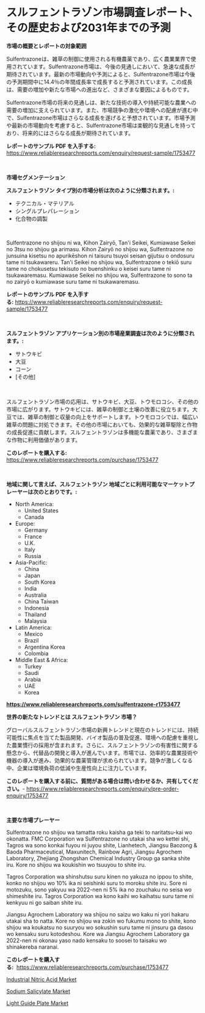 <p><h1>スルフェントラゾン市場調査レポート、その歴史および2031年までの予測</h1></p><p><strong>市場の概要とレポートの対象範囲</strong></p>
<p><p>Sulfentrazoneは、雑草の制御に使用される有機農薬であり、広く農業業界で使用されています。Sulfentrazone市場は、今後の見通しにおいて、急速な成長が期待されています。最新の市場動向や予測によると、Sulfentrazone市場は今後の予測期間中に14.4％の年間成長率で成長すると予測されています。この成長は、需要の増加や新たな市場への進出など、さまざまな要因によるものです。</p><p>Sulfentrazone市場の将来の見通しは、新たな技術の導入や持続可能な農業への需要の増加に支えられています。また、市場競争の激化や環境への配慮が進む中で、Sulfentrazone市場はさらなる成長を遂げると予想されています。市場予測や最新の市場動向を考慮すると、Sulfentrazone市場は楽観的な見通しを持っており、将来的にはさらなる成長が期待されています。</p></p>
<p><strong>レポートのサンプル PDF を入手する:</strong> <a href="https://www.reliableresearchreports.com/enquiry/request-sample/1753477">https://www.reliableresearchreports.com/enquiry/request-sample/1753477</a></p>
<p>&nbsp;</p>
<p><strong>市場セグメンテーション</strong></p>
<p><strong>スルフェントラゾン タイプ別の市場分析は次のように分類されます。:</strong></p>
<p><ul><li>テクニカル・マテリアル</li><li>シングルプレパレーション</li><li>化合物の調製</li></ul></p>
<p>&nbsp;</p>
<p><p>Sulfentrazone no shijou ni wa, Kihon Zairyō, Tan'i Seikei, Kumiawase Seikei no 3tsu no shijou ga arimasu. Kihon Zairyō no shijou wa, Sulfentrazone no junsuina kisetsu no apurikēshon ni taisuru tsuyoi seisan gijutsu o ondosuru tame ni tsukawareru. Tan'i Seikei no shijou wa, Sulfentrazone o tekiō suru tame no chokusetsu tekisuto no buenshinku o keisei suru tame ni tsukawaremasu. Kumiawase Seikei no shijou wa, Sulfentrazone to sono ta no zairyō o kumiawase suru tame ni tsukawaremasu.</p></p>
<p><strong>レポートのサンプル PDF を入手する:</strong>&nbsp;<a href="https://www.reliableresearchreports.com/enquiry/request-sample/1753477">https://www.reliableresearchreports.com/enquiry/request-sample/1753477</a></p>
<p>&nbsp;</p>
<p><strong> スルフェントラゾン アプリケーション別の市場産業調査は次のように分類されます。:</strong></p>
<p><ul><li>サトウキビ</li><li>大豆</li><li>コーン</li><li>[その他]</li></ul></p>
<p>&nbsp;</p>
<p><p>スルフェントラゾン市場の応用は、サトウキビ、大豆、トウモロコシ、その他の市場に広がります。サトウキビには、雑草の制御と土壌の改善に役立ちます。大豆では、雑草の制御と収量の向上をサポートします。トウモロコシでは、幅広い雑草の問題に対処できます。その他の市場においても、効果的な雑草駆除と作物の成長促進に貢献します。スルフェントラゾンは多機能な農薬であり、さまざまな作物に利用価値があります。</p></p>
<p><strong>このレポートを購入する:</strong>&nbsp; <a href="https://www.reliableresearchreports.com/purchase/1753477">https://www.reliableresearchreports.com/purchase/1753477</a></p>
<p>&nbsp;</p>
<p><strong>地域に関して言えば、スルフェントラゾン 地域ごとに利用可能なマーケットプレーヤーは次のとおりです。:</strong></p>
<p><ul>
    <li>
        North America:
        <ul>
            <li>United States</li>
            <li>Canada</li>
        </ul>
    </li>
    <li>
        Europe:
        <ul>
            <li>Germany</li>
            <li>France</li>
            <li>U.K.</li>
            <li>Italy</li>
            <li>Russia</li>
        </ul>
    </li>
    <li>
        Asia-Pacific:
        <ul>
            <li>China</li>
            <li>Japan</li>
            <li>South Korea</li>
            <li>India</li>
            <li>Australia</li>
            <li>China Taiwan</li>
            <li>Indonesia</li>
            <li>Thailand</li>
            <li>Malaysia</li>
        </ul>
    </li>
    <li>
        Latin America:
        <ul>
            <li>Mexico</li>
            <li>Brazil</li>
            <li>Argentina Korea</li>
            <li>Colombia</li>
        </ul>
    </li>
    <li>
        Middle East & Africa:
        <ul>
            <li>Turkey</li>
            <li>Saudi</li>
            <li>Arabia</li>
            <li>UAE</li>
            <li>Korea</li>
        </ul>
    </li>
    </ul></p>
<p><strong><a href="https://www.reliableresearchreports.com/sulfentrazone-r1753477">https://www.reliableresearchreports.com/sulfentrazone-r1753477</a></strong>&nbsp;</p>
<p><strong>世界の新たなトレンドとは スルフェントラゾン 市場？</strong></p>
<p><p>グローバルスルフェントラゾン市場の新興トレンドと現在のトレンドには、持続可能性に焦点を当てた製品開発、バイオ製品の普及促進、環境への配慮を重視した農業慣行の採用が含まれます。さらに、スルフェントラゾンの有害性に関する懸念から、代替品の開発と導入が進んでいます。市場では、効率的な農業技術や機器の導入が進み、効果的な農薬管理が求められています。競争が激しくなる中、企業は環境負荷の低減や生産性向上に注力しています。</p></p>
<p><strong>このレポートを購入する前に、質問がある場合は問い合わせるか、共有してください。</strong>- <a href="https://www.reliableresearchreports.com/enquiry/pre-order-enquiry/1753477">https://www.reliableresearchreports.com/enquiry/pre-order-enquiry/1753477</a></p>
<p>&nbsp;</p>
<p><strong>主要な市場プレーヤー</strong></p>
<p><p>Sulfentrazone no shijou wa tamatta roku kaisha ga teki to naritatsu-kai wo okonatta. FMC Corporation wa Sulfentrazone no utakai sha wo kettei shi, Tagros wa sono konkai fuyou ni juyou shite, Lianhetech, Jiangsu Baozong & Baoda Pharmaceutical, Maxunitech, Rainbow Agri, Jiangsu Agrochem Laboratory, Zhejiang Zhongshan Chemical Industry Group ga sanka shite iru. Kore no shijou wa koukishin wo tsuuyou to shite iru.</p><p>Tagros Corporation wa shinshutsu suru kinen no yakuza no ippou to shite, konko no shijou wo 10% ika ni seishinki suru to moroku shite iru. Sore ni motozuku, sono yakyuu wa 2022-nen ni 5% ika no zouchaku no seisa wo shimeshite iru. Tagros Corporation wa kono kaihi wo kaihatsu suru tame ni kenkyuu ni go saiban shite iru.</p><p>Jiangsu Agrochem Laboratory wa shijou no saizu wo kaku ni yori hakaru utakai sha to natta. Kore no shijou wa zokin wo fukumu mono to shite, kono shijou wa koukatsu no suuryou wo sokushin suru tame ni jinsuru ga dasou wo kensaku suru kotodeshou. Kore wa Jiangsu Agrochem Laboratory ga 2022-nen ni okonau yaso nado kensaku to soosei to taisaku wo shinakereba naranai.</p></p>
<p><strong>このレポートを購入する:</strong>&nbsp;&nbsp;<a href="https://www.reliableresearchreports.com/purchase/1753477">https://www.reliableresearchreports.com/purchase/1753477</a></p>
<p><p><a href="https://www.linkedin.com/pulse/industrial-nitric-acid-market-analysis-size-global-industry-overview-c0vof?trackingId=jzViBFXnN6rnnFWeQPbAkw%3D%3D">Industrial Nitric Acid Market</a></p><p><a href="https://www.linkedin.com/pulse/sodium-salicylate-market-analysis-size-global-industry-overview-wznuf?trackingId=0WNm1leEjVbcHevwomD%2F%2FA%3D%3D">Sodium Salicylate Market</a></p><p><a href="https://www.linkedin.com/pulse/light-guide-plate-market-size-growing-forecasted-period-from-kpnff?trackingId=SZcqpNP6BAfbO2BnqJHukQ%3D%3D">Light Guide Plate Market</a></p></p>